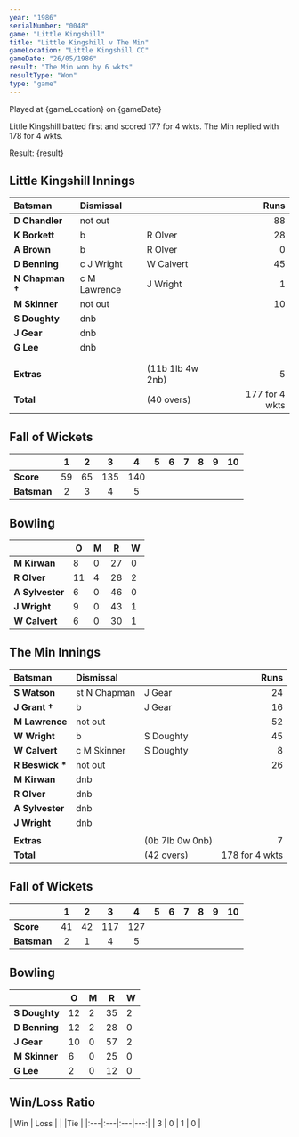 ```yaml
---
year: "1986"
serialNumber: "0048"
game: "Little Kingshill"
title: "Little Kingshill v The Min"
gameLocation: "Little Kingshill CC"
gameDate: "26/05/1986"
result: "The Min won by 6 wkts"
resultType: "Won"
type: "game"
---
```


Played at {gameLocation} on {gameDate} 

Little Kingshill batted first and scored 177 for 4 wkts. The Min replied with 178 for 4 wkts.

Result: {result}
 
## Little Kingshill Innings

| Batsman | Dismissal |  | Runs |
|:---|:---|---|---:|
| **D Chandler** | not out |  | 88 | 
| **K Borkett** | b | R Olver | 28 | 
| **A Brown** | b | R Olver | 0 | 
| **D Benning** | c J Wright | W Calvert | 45 | 
| **N Chapman &#8224;** | c M Lawrence | J Wright | 1 | 
| **M Skinner** | not out |  | 10 | 
| **S Doughty** | dnb |  |  | 
| **J Gear** | dnb |  |  || 
| **G Lee** | dnb |  |  | 
|  |  |  |  |
|  |  |  |  | 
| **Extras** | | (11b 1lb 4w 2nb) | 5 | 
| **Total** | | (40 overs) | 177 for 4 wkts | 

## Fall of Wickets

| | 1 | 2 | 3 | 4 | 5 | 6 | 7 | 8 | 9 | 10 |
|---|:---:|:---:|:---:|:---:|:---:|:---:|:---:|:---:|:---:|:---:|
| **Score** | 59 | 65 | 135 | 140 |  |  |  |  |  |  | 
| **Batsman** | 2 | 3 | 4 | 5 |  |  |  |  |  |  | 

## Bowling

| | O | M | R | W |
|---|---|---|---|---|
| **M Kirwan** | 8 | 0 | 27 | 0 | 
| **R Olver** | 11 | 4 | 28 | 2 | 
| **A Sylvester** | 6 | 0 | 46 | 0 | 
| **J Wright** | 9 | 0 | 43 | 1 | 
| **W Calvert** | 6 | 0 | 30 | 1 |

## The Min Innings

| Batsman | Dismissal |  | Runs |
|:---|:---|---|---:|
| **S Watson** | st N Chapman | J Gear | 24 | 
| **J Grant &#8224;** | b | J Gear | 16 | 
| **M Lawrence** | not out |  | 52 | 
| **W Wright** | b | S Doughty | 45 | 
| **W Calvert** | c M Skinner  | S Doughty | 8 | 
| **R Beswick &#42;** | not out |  | 26 | 
| **M Kirwan** | dnb |  |  | 
| **R Olver** | dnb | |  | 
| **A Sylvester** | dnb |  |  | 
| **J Wright** | dnb | |  | 
|  |  |  |  |
| **Extras** | | (0b 7lb 0w 0nb) | 7 | 
| **Total** | | (42 overs) | 178 for 4 wkts | 

## Fall of Wickets

| | 1 | 2 | 3 | 4 | 5 | 6 | 7 | 8 | 9 | 10 |
|---|:---:|:---:|:---:|:---:|:---:|:---:|:---:|:---:|:---:|:---:|
| **Score** | 41 | 42 | 117 | 127 |  |  |  |  |  |  | 
| **Batsman** | 2 | 1 | 4 | 5 |  |  |  |  |  |  | 

## Bowling

| | O | M | R | W |
|---|---|---|---|---|
| **S Doughty** | 12 | 2 | 35 | 2 | 
| **D Benning** | 12 | 2 | 28 | 0 | 
| **J Gear** | 10 | 0 | 57 | 2 | 
| **M Skinner** | 6 | 0 | 25 | 0 | 
| **G Lee** | 2 | 0 | 12 | 0 |

## Win/Loss Ratio

| Win | Loss |  |  |Tie |
|:---|:---|:---|---:|
| 3 | 0 | 1 | 0 |